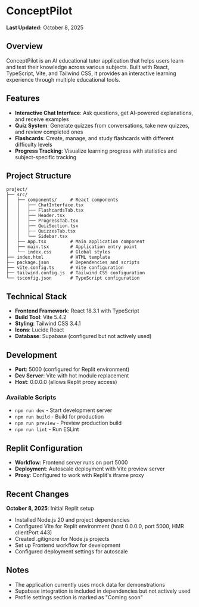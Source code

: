 # ConceptPilot

**Last Updated:** October 8, 2025

## Overview
ConceptPilot is an AI educational tutor application that helps users learn and test their knowledge across various subjects. Built with React, TypeScript, Vite, and Tailwind CSS, it provides an interactive learning experience through multiple educational tools.

## Features
- **Interactive Chat Interface**: Ask questions, get AI-powered explanations, and receive examples
- **Quiz System**: Generate quizzes from conversations, take new quizzes, and review completed ones
- **Flashcards**: Create, manage, and study flashcards with different difficulty levels
- **Progress Tracking**: Visualize learning progress with statistics and subject-specific tracking

## Project Structure
```
project/
├── src/
│   ├── components/     # React components
│   │   ├── ChatInterface.tsx
│   │   ├── FlashcardsTab.tsx
│   │   ├── Header.tsx
│   │   ├── ProgressTab.tsx
│   │   ├── QuizSection.tsx
│   │   ├── QuizzesTab.tsx
│   │   └── Sidebar.tsx
│   ├── App.tsx         # Main application component
│   ├── main.tsx        # Application entry point
│   └── index.css       # Global styles
├── index.html          # HTML template
├── package.json        # Dependencies and scripts
├── vite.config.ts      # Vite configuration
├── tailwind.config.js  # Tailwind CSS configuration
└── tsconfig.json       # TypeScript configuration
```

## Technical Stack
- **Frontend Framework**: React 18.3.1 with TypeScript
- **Build Tool**: Vite 5.4.2
- **Styling**: Tailwind CSS 3.4.1
- **Icons**: Lucide React
- **Database**: Supabase (configured but not actively used)

## Development
- **Port**: 5000 (configured for Replit environment)
- **Dev Server**: Vite with hot module replacement
- **Host**: 0.0.0.0 (allows Replit proxy access)

### Available Scripts
- `npm run dev` - Start development server
- `npm run build` - Build for production
- `npm run preview` - Preview production build
- `npm run lint` - Run ESLint

## Replit Configuration
- **Workflow**: Frontend server runs on port 5000
- **Deployment**: Autoscale deployment with Vite preview server
- **Proxy**: Configured to work with Replit's iframe proxy

## Recent Changes
**October 8, 2025**: Initial Replit setup
- Installed Node.js 20 and project dependencies
- Configured Vite for Replit environment (host 0.0.0.0, port 5000, HMR clientPort 443)
- Created .gitignore for Node.js projects
- Set up Frontend workflow for development
- Configured deployment settings for autoscale

## Notes
- The application currently uses mock data for demonstrations
- Supabase integration is included in dependencies but not actively used
- Profile settings section is marked as "Coming soon"
